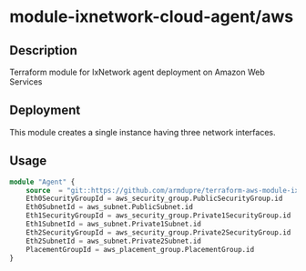 # module-ixnetwork-cloud-agent/aws

## Description
Terraform module for IxNetwork agent deployment on Amazon Web Services

## Deployment
This module creates a single instance having three network interfaces.

## Usage
```tf
module "Agent" {
	source  = "git::https://github.com/armdupre/terraform-aws-module-ixnetwork-cloud-agent.git"
	Eth0SecurityGroupId = aws_security_group.PublicSecurityGroup.id
	Eth0SubnetId = aws_subnet.PublicSubnet.id
	Eth1SecurityGroupId = aws_security_group.Private1SecurityGroup.id
	Eth1SubnetId = aws_subnet.Private1Subnet.id
	Eth2SecurityGroupId = aws_security_group.Private2SecurityGroup.id
	Eth2SubnetId = aws_subnet.Private2Subnet.id
	PlacementGroupId = aws_placement_group.PlacementGroup.id
}
```